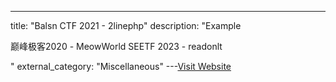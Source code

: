 ---
title: "Balsn CTF 2021 - 2linephp"
description: "Example


巅峰极客2020 - MeowWorld
SEETF 2023 - readonlt

"
external_category: "Miscellaneous"
---[Visit Website](https://github.com/w181496/My-CTF-Challenges/tree/master/Balsn-CTF-2021#2linephp)

